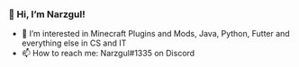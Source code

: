### 👋 Hi, I’m Narzgul!
- 👀 I’m interested in Minecraft Plugins and Mods, Java, Python, Futter and everything else in CS and IT
- 📫 How to reach me: Narzgul#1335 on Discord

<!---
Narzgul/Narzgul is a ✨ special ✨ repository because its `README.md` (this file) appears on your GitHub profile.
You can click the Preview link to take a look at your changes.
--->
